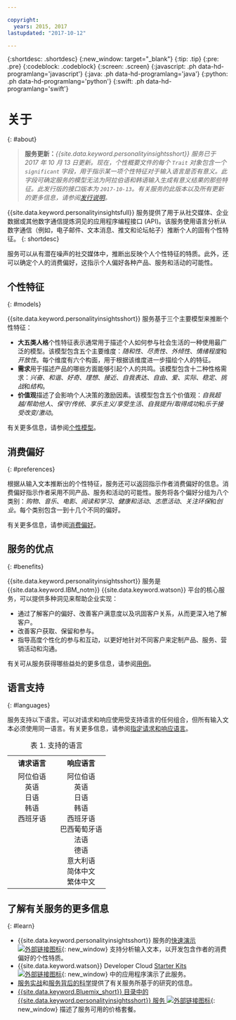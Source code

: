 ```yaml
---

copyright:
  years: 2015, 2017
lastupdated: "2017-10-12"

---
```


{:shortdesc: .shortdesc}
{:new_window: target="_blank"}
{:tip: .tip}
{:pre: .pre}
{:codeblock: .codeblock}
{:screen: .screen}
{:javascript: .ph data-hd-programlang='javascript'}
{:java: .ph data-hd-programlang='java'}
{:python: .ph data-hd-programlang='python'}
{:swift: .ph data-hd-programlang='swift'}

# 关于
{: #about}

> **服务更新：***{{site.data.keyword.personalityinsightsshort}} 服务已于 2017 年 10 月 13 日更新。现在，个性概要文件的每个 `Trait` 对象包含一个 `significant` 字段，用于指示某一项个性特征对于输入语言是否有意义。此字段可确定服务的模型无法为阿拉伯语和韩语输入生成有意义结果的那些特征。此发行版的接口版本为 `2017-10-13`。有关服务的此版本以及所有更新的更多信息，请参阅[发行说明](/docs/services/personality-insights/release-notes.html)。*

{{site.data.keyword.personalityinsightsfull}} 服务提供了用于从社交媒体、企业数据或其他数字通信提炼洞见的应用程序编程接口 (API)。该服务使用语言分析从数字通信（例如，电子邮件、文本消息、推文和论坛帖子）推断个人的固有个性特征。
{: shortdesc}

服务可以从有潜在噪声的社交媒体中，推断出反映个人个性特征的特质。此外，还可以确定个人的消费偏好，这指示个人偏好各种产品、服务和活动的可能性。

## 个性特征
{: #models}

{{site.data.keyword.personalityinsightsshort}} 服务基于三个主要模型来推断个性特征：

-   **大五类人格**个性特征表示通常用于描述个人如何参与社会生活的一种使用最广泛的模型。该模型包含五个主要维度：*随和性*、*尽责性*、*外倾性*、*情绪程度*和*开放性*。每个维度有六个构面，用于根据该维度进一步描绘个人的特征。
-   **需求**用于描述产品的哪些方面能够引起个人的共鸣。该模型包含十二种性格需求：*兴奋*、*和谐*、*好奇*、*理想*、*接近*、*自我表达*、*自由*、*爱*、*实际*、*稳定*、*挑战*和*结构*。
-   **价值观**描述了会影响个人决策的激励因素。该模型包含五个价值观：*自我超越/帮助他人*、*保守/传统*、*享乐主义/享受生活*、*自我提升/取得成功*和*乐于接受改变/激动*。

有关更多信息，请参阅[个性模型](/docs/services/personality-insights/models.html)。

## 消费偏好
{: #preferences}

根据从输入文本推断出的个性特征，服务还可以返回指示作者消费偏好的信息。消费偏好指示作者采用不同产品、服务和活动的可能性。服务将各个偏好分组为八个类别：*购物*、*音乐*、*电影*、*阅读和学习*、*健康和活动*、*志愿活动*、*关注环保*和*创业*。每个类别包含一到十几个不同的偏好。

有关更多信息，请参阅[消费偏好](/docs/services/personality-insights/preferences.html)。

## 服务的优点
{: #benefits}

{{site.data.keyword.personalityinsightsshort}} 服务是 {{site.data.keyword.IBM_notm}} {{site.data.keyword.watson}} 平台的核心服务，可以提供多种洞见来帮助企业实现：

-   通过了解客户的偏好、改善客户满意度以及巩固客户关系，从而更深入地了解客户。
-   改善客户获取、保留和参与。
-   指导高度个性化的参与和互动，以更好地针对不同客户来定制产品、服务、营销活动和沟通。

有关可从服务获得哪些益处的更多信息，请参阅[用例](/docs/services/personality-insights/usecases.html)。

## 语言支持
{: #languages}

服务支持以下语言。可以对请求和响应使用受支持语言的任何组合，但所有输入文本必须使用同一语言。有关更多信息，请参阅[指定请求和响应语言](/docs/services/personality-insights/input.html#languages)。

<table style="width:75%">
  <caption>表 1. 支持的语言</caption>
  <tr>
    <th style="width:50%; text-align:center">
      请求语言
    </th>
    <th style="width:50%; text-align:center">
      响应语言
    </th>
  </tr>
  <tr>
    <td style="text-align:center; vertical-align:top">
      阿位伯语<br/>
      英语<br/>
      日语<br/>
      韩语<br/>
      西班牙语
    </td>
    <td style="text-align:center; vertical-align:top">
      阿位伯语<br/>
      英语<br/>
      日语<br/>
      韩语<br/>
      西班牙语<br/>
      巴西葡萄牙语<br/>
      法语<br/>
      德语<br/>
      意大利语<br/>
      简体中文<br/>
      繁体中文
    </td>
  </tr>
</table>

## 了解有关服务的更多信息
{: #learn}

-   {{site.data.keyword.personalityinsightsshort}} 服务的[快速演示 ![外部链接图标](../../icons/launch-glyph.svg "外部链接图标")](https://personality-insights-demo.ng.bluemix.net/){: new_window} 支持分析输入文本，以开发包含作者的消费偏好的个性特质。
-   {{site.data.keyword.watson}} Developer Cloud [Starter Kits ![外部链接图标](../../icons/launch-glyph.svg "外部链接图标")](http://www.ibm.com/watson/developercloud/starter-kits.html){: new_window} 中的应用程序演示了此服务。
-   [服务实战](/docs/services/personality-insights/applied.html)和[服务背后的科学](/docs/services/personality-insights/science.html)提供了有关服务所基于的研究的信息。
-   [{{site.data.keyword.Bluemix_short}} 目录中的 {{site.data.keyword.personalityinsightsshort}} 服务 ![外部链接图标](../../icons/launch-glyph.svg "外部链接图标")](https://console.ng.bluemix.net/catalog/services/personality-insights/){: new_window} 描述了服务可用的价格套餐。
